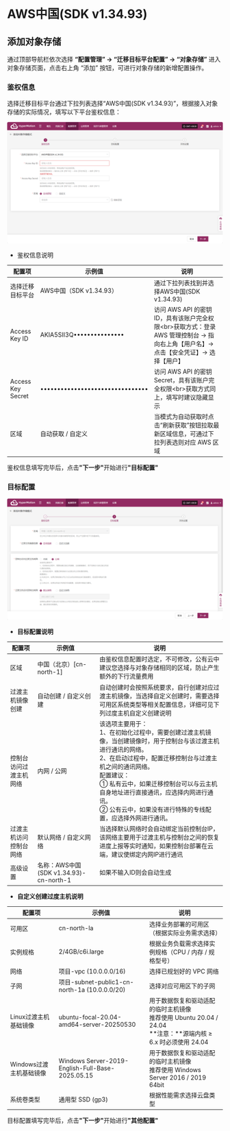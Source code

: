 # **AWS中国(SDK v1.34.93)**

## **添加对象存储**

通过顶部导航栏依次选择 **“配置管理” → “迁移目标平台配置” → “对象存储”** 进入对象存储页面，点击右上角 “添加” 按钮，可进行对象存储的新增配置操作。

### **鉴权信息**

选择迁移目标平台通过下拉列表选择“AWS中国(SDK v1.34.93)”，根据接入对象存储的实际情况，填写以下平台鉴权信息：

![](./images/awschina_sdkv1_34_93-addto-1.png)

* 鉴权信息说明

| **配置项**           | **示例值**                          | **说明**                                                                           |
| ----------------- | -------------------------------- | -------------------------------------------------------------------------------- |
| 选择迁移目标平台            | AWS中国（SDK v1.34.93）              | 通过下拉列表找到并选择AWS中国(SDK v1.34.93)                                                   |
| Access Key ID     | AKIA5SII3Q•••••••••••••••        | 访问 AWS API 的密钥 ID，具有该账户完全权限\<br>获取方式：登录 AWS 管理控制台 → 指向右上角【用户名】→ 点击【安全凭证】→ 选择【用户】 |
| Access Key Secret | •••••••••••••••••••••••••••••••• | 访问 AWS API 的密钥 Secret，具有该账户完全权限\<br>获取方式同上，填写时建议隐藏显示                             |
| 区域                | 自动获取 / 自定义                       | 当模式为自动获取时点击“刷新获取”按钮拉取最新区域信息，可通过下拉列表选则对应 AWS 区域                                   |

鉴权信息填写完毕后，点&#x51FB;**"下一步"**&#x5F00;始进&#x884C;**"目标配置"**

### **目标配置**

![](./images/awschina_sdkv1_34_93-addto-2.png)

* **目标配置说明**

| **配置项**         | **示例值**                           | **说明**                                                                                                                                                                                     |
|--------------------|--------------------------------------|----------------------------------------------------------------------------------------------------------------------------------------------------------------------------------------------|
| 区域               | 中国（北京）\[cn-north-1]            | 由鉴权信息配置时选定，不可修改，公有云中建议您选择与对象存储相同的区域，防止产生额外的下行流量费用                                                                                         |
| 过渡主机镜像创建   | 自动创建 / 自定义创建                | 自动创建时会按照系统要求，自行创建对应过渡主机镜像，当选择自定义创建时，需要选择可用区系统类型等相关配置信息，详细可见下列过度主机自定义创建说明                                           |
| 控制台访问过渡主机网络 | 内网 / 公网                         | 该选项主要用于：<br>1、在初始化过程中，需要创建过渡主机镜像，当创建镜像时，用于控制台与该过渡主机进行通讯的网络。<br>2、在启动过程中，配置迁移控制台与过渡主机之间的通讯网络。<br>配置建议：<br>① 私有云中，如果迁移控制台可以与云主机自身地址进行直接通讯，应选择内网进行通讯。<br>② 公有云中，如果没有进行特殊的专线配置，应选择外网进行通讯。 |
| 过渡主机访问控制台网络 | 默认网络 / 自定义网络               | 当选择默认网络时会自动绑定当前控制台IP，该网络主要用于过渡主机与控制台之间的恢复进度上报等实时通知，如果控制台部署在云端，建议使绑定内网IP进行通讯                                                 |
| 高级设置            | 名称：AWS中国(SDK v1.34.93)-cn-north-1 | 如果不输入ID则会自动生成                                                                                                                                                                     |


* **自定义创建过度主机说明**

| **配置项**               | **示例值**                                          | **说明**                                                                                          |
|--------------------------|-----------------------------------------------------|-----------------------------------------------------------------------------------------------------|
| 可用区                   | cn-north-la                                         | 选择业务部署的可用区（根据实际业务需求选择）                                                                 |
| 实例规格                 | 2/4GB/c6i.large                                     | 根据业务负载需求选择实例规格（CPU / 内存 / 规格型号）                                                         |
| 网络                     | 项目-vpc (10.0.0.0/16)                              | 选择已规划好的 VPC 网络                                                                                   |
| 子网                     | 项目-subnet-public1-cn-north-1a (10.0.0.0/20)       | 选择对应可用区下的子网                                                                                     |
| Linux过渡主机基础镜像     | ubuntu-focal-20.04-amd64-server-20250530            | 用于数据恢复和驱动适配的临时主机镜像<br>推荐使用 Ubuntu 20.04 / 24.04<br>**注意：**源端内核 ≥ 6.x 时必须使用 24.04 |
| Windows过渡主机基础镜像   | Windows Server-2019-English-Full-Base-2025.05.15    | 用于数据恢复和驱动适配的临时主机镜像<br>推荐使用 Windows Server 2016 / 2019 64bit                       |
| 系统卷类型               | 通用型 SSD (gp3)                                    | 根据性能需求选择云盘类型                                                                                   |

目标配置填写完毕后，点&#x51FB;**"下一步"**&#x5F00;始进&#x884C;**"其他配置"**

<!-- @include: ./huawei.md#snippet -->